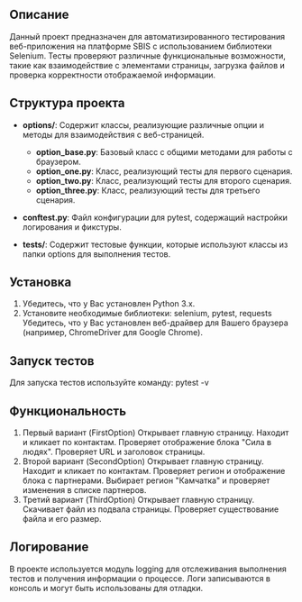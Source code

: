 ## Описание

Данный проект предназначен для автоматизированного тестирования веб-приложения на платформе SBIS с использованием библиотеки Selenium. 
Тесты проверяют различные функциональные возможности, такие как взаимодействие с элементами страницы, загрузка файлов и проверка корректности отображаемой информации.

## Структура проекта

- **options/**: Содержит классы, реализующие различные опции и методы для взаимодействия с веб-страницей.
  - **option_base.py**: Базовый класс с общими методами для работы с браузером.
  - **option_one.py**: Класс, реализующий тесты для первого сценария.
  - **option_two.py**: Класс, реализующий тесты для второго сценария.
  - **option_three.py**: Класс, реализующий тесты для третьего сценария.
  
- **conftest.py**: Файл конфигурации для pytest, содержащий настройки логирования и фикстуры.

- **tests/**: Содержит тестовые функции, которые используют классы из папки options для выполнения тестов.

## Установка

1. Убедитесь, что у Вас установлен Python 3.x.
2. Установите необходимые библиотеки:
 selenium, pytest, requests
Убедитесь, что у Вас установлен веб-драйвер для Вашего браузера (например, ChromeDriver для Google Chrome).

## Запуск тестов
Для запуска тестов используйте команду:
pytest -v

## Функциональность
1. Первый вариант (FirstOption)
Открывает главную страницу.
Находит и кликает по контактам.
Проверяет отображение блока "Сила в людях".
Проверяет URL и заголовок страницы.
2. Второй вариант (SecondOption)
Открывает главную страницу.
Находит и кликает по контактам.
Проверяет регион и отображение блока с партнерами.
Выбирает регион "Камчатка" и проверяет изменения в списке партнеров.
3. Третий вариант (ThirdOption)
Открывает главную страницу.
Скачивает файл из подвала страницы.
Проверяет существование файла и его размер.

## Логирование
В проекте используется модуль logging для отслеживания выполнения тестов и получения информации о процессе. Логи записываются в консоль и могут быть использованы для отладки.
